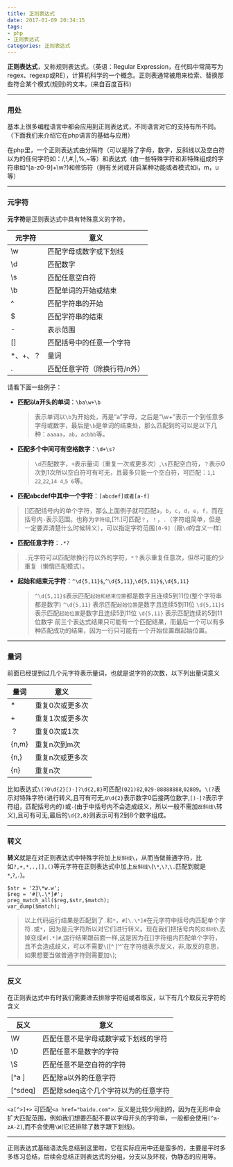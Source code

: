 ```yaml
---
title: 正则表达式
date: 2017-01-09 20:34:15
tags: 
- php
- 正则表达式 
categories: 正则表达式
---
```


**正则表达式**，又称规则表达式。（英语：Regular Expression，在代码中常简写为regex、regexp或RE），计算机科学的一个概念。正则表通常被用来检索、替换那些符合某个模式(规则)的文本。(来自百度百科)



----------


### 用处

基本上很多编程语言中都会应用到正则表达式，不同语言对它的支持有所不同。（下面我们来介绍它在php语言的基础与应用）
<!-- more -->
在php里，一个正则表达式由分隔符（可以是除了字母，数字，反斜线以及空白符以为的任何字符如：/,!,#,|,%,~等）和表达式（由一些特殊字符和非特殊组成的字符串如^[a-z0-9]+\w?)和修饰符（拥有关闭或开启某种功能或者模式如i，m，u等）


----------


### 元字符

**元字符**是正则表达式中具有特殊意义的字符。

|    元字符       | 意义                           |  
| --------        | --------                       | 
| \w              | 匹配字母或数字或下划线         |  
| \d              |   匹配数字                     |  
| \s              |    匹配任意空白符              | 
| \b              |    匹配单词的开始或结束        | 
| ^               |    匹配字符串的开始            |
| $               |    匹配字符串的结束            |
| -               |    表示范围                    |
| []              |    匹配括号中的任意一个字符    |
| *、+、？        |    量词   |
| .               |    匹配任意字符（除换行符/n外）|


请看下面一些例子：


- **匹配以a开头的单词**：`\ba\w+\b`

  > 表示单词以`\b`为开始处，再是“a”字母，之后是“\w+”表示一个到任意多字母或数字，最后是`\b`是单词的结束处，那么匹配到的可以是以下几种：`aaaaa`，`ab`，`acbbb`等。

 
- **匹配多个中间可有空格数字**：`\d+\s?`

  > `\d`匹配数字，`+`表示量词（重复一次或更多次）,`\s`匹配空白符，`？`表示0次到1次所以空白符可有可无，且最多只能一个空白符，可匹配：`1`,`1 22`,`22`,`14 4`,`5 6`等。

- **匹配abcdef中其中一个字符**：`[abcdef]或者[a-f]`

 > []匹配括号内的单个字符，那么上面例子就可匹配`a`，`b`，`c`，`d`，`e`，`f`，而在括号内`-`表示范围。也称为`字符组`,[?!.]可匹配`？`，`！`，`.`（字符组简单，但是一定要弄清楚什么时候转义），可以指定字符范围`[0-9]`（跟`\d`的含义一样）

- **匹配任意字符**：`.*?`
 > `.`元字符可以匹配除换行符以外的字符，`*？`表示重复任意次，但尽可能的少重复（懒惰匹配模式）。

- **起始和结束元字符**：`^\d{5,11}$`,`^\d{5,11}`,`\d{5,11}$`,`\d{5,11}`

  > `^\d{5,11}$`表示匹配`起始和结束位置`都是数字且连续5到11位(整个字符串都是数字)
    `^\d{5,11}` 表示匹配`起始位置`是数字且连续5到11位
    `\d{5,11}$` 表示匹配`起始位置`是数字且连续5到11位
    `\d{5,11}`  表示匹配连续的5到11位数字
    前三个表达式结果只可能有一个匹配结果，而最后一个可以有多种匹配成功的结果，因为一行只可能有一个开始位置跟起始位置。

----------
### 量词

前面已经提到过几个元字符表示量词，也就是说字符的次数，以下列出量词意义

|  量词    | 意义  |  
| -------- | ----- | 
| * |重复0次或更多次 |
| + |重复1次或更多次 |
| ？ |重复0次或1次 |
| {n,m}|重复n次到m次 |
| {n,} |重复n次或更多次 |
| {n} |重复n次 |

比如表达式`\(?0\d{2}[)-]?\d{2,8}`可匹配`(021)82`,`029-88888888`,`02889`。`\(?`表示对特殊字符`(`进行转义,且可有可无,`0\d{2}`表示数字0后接两位数字,`[)-]?`表示字符组，匹配括号内的`)`或`-`(由于中括号内不会造成歧义，所以一般不需加`反斜线\`转义),且可有可无,最后的`\d{2,8}`则表示可有2到8个数字组成。

----------

### 转义

**转义**就是在对正则表达式中特殊字符加上`反斜线\`，从而当做普通字符，比如`?,+,*,.,[],()`等元字符在正则表达式中加上`反斜线\`(`\*`,`\?`,`\.`匹配到就是`*`,`?`,`.`)。

	$str = '23\*w.w';
	$reg = '#[\.\*]#';
	preg_match_all($reg,$str,$match);
	var_dump($match);

> 以上代码运行结果是匹配到了`.`和`*`，`#[\.\*]#`在元字符中括号内匹配单个字符`.`或`*`，因为是元字符所以对它们进行转义。现在我们把括号内的`反斜线\`去掉变成`#[.*]#`,运行结果跟前面一样,这是因为在[]字符组内匹配单个字符，且不会造成歧义，可以不需要`\`([^ ]‘^’在字符组表示反义，非,取反的意思，如果想要当做普通字符则需要加`\`);

----------

### 反义

在正则表达式中有时我们需要进去排除字符组或者取反，以下有几个取反元字符的含义

|  反义    | 意义  |  
| -------- | ----- | 
| \W |匹配任意不是字母或数字或下划线的字符  |
| \D|匹配任意不是数字的字符 |
| \S |匹配任意不是空白符的字符 |
| [^a ] |匹配除a以外的任意字符 |
| [^sdeq]  |匹配除sdeq这个几个字符以为的任意字符 |

`<a[^>]+>` 可匹配`<a href="baidu.com">`.
反义是比较少用到的，因为在无形中会扩大匹配范围，例如我们想要匹配不要以字母开头的字符串，一般都会使用`[^a-zA-Z]`,而不会使用`\W`(它还排除了数字跟下划线)。

----------


正则表达式基础语法先总结到这里啦，它在实际应用中还是蛮多的，主要是平时多多练习总结，后续会总结正则表达式的分组，分支以及环视，伪静态的应用等。